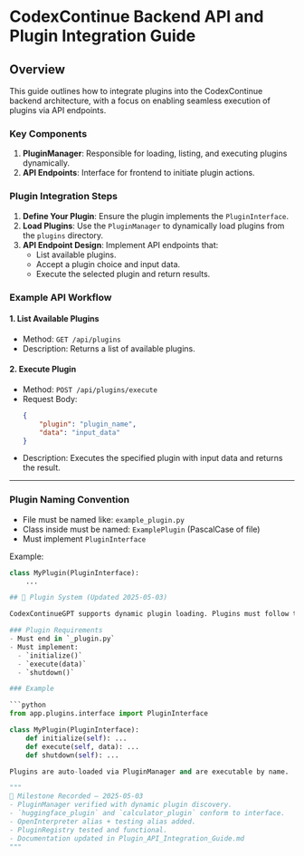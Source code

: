 
# CodexContinue Backend API and Plugin Integration Guide

## Overview

This guide outlines how to integrate plugins into the CodexContinue backend architecture, with a focus on enabling seamless execution of plugins via API endpoints.

### Key Components
1. **PluginManager**: Responsible for loading, listing, and executing plugins dynamically.
2. **API Endpoints**: Interface for frontend to initiate plugin actions.

### Plugin Integration Steps
1. **Define Your Plugin**: Ensure the plugin implements the `PluginInterface`.
2. **Load Plugins**: Use the `PluginManager` to dynamically load plugins from the `plugins` directory.
3. **API Endpoint Design**: Implement API endpoints that:
   - List available plugins.
   - Accept a plugin choice and input data.
   - Execute the selected plugin and return results.

### Example API Workflow

#### 1. List Available Plugins
- Method: `GET /api/plugins`
- Description: Returns a list of available plugins.

#### 2. Execute Plugin
- Method: `POST /api/plugins/execute`
- Request Body:
  ```json
  {
      "plugin": "plugin_name",
      "data": "input_data"
  }
  ```
- Description: Executes the specified plugin with input data and returns the result.

---

### Plugin Naming Convention

- File must be named like: `example_plugin.py`
- Class inside must be named: `ExamplePlugin` (PascalCase of file)
- Must implement `PluginInterface`

Example:

```python
class MyPlugin(PluginInterface):
    ...

## 🧩 Plugin System (Updated 2025-05-03)

CodexContinueGPT supports dynamic plugin loading. Plugins must follow the `PluginInterface` located at `app/plugins/interface.py`.

### Plugin Requirements
- Must end in `_plugin.py`
- Must implement:
  - `initialize()`
  - `execute(data)`
  - `shutdown()`

### Example

```python
from app.plugins.interface import PluginInterface

class MyPlugin(PluginInterface):
    def initialize(self): ...
    def execute(self, data): ...
    def shutdown(self): ...

Plugins are auto-loaded via PluginManager and are executable by name.    

"""
🚀 Milestone Recorded — 2025-05-03
- PluginManager verified with dynamic plugin discovery.
- `huggingface_plugin` and `calculator_plugin` conform to interface.
- OpenInterpreter alias + testing alias added.
- PluginRegistry tested and functional.
- Documentation updated in Plugin_API_Integration_Guide.md
"""
